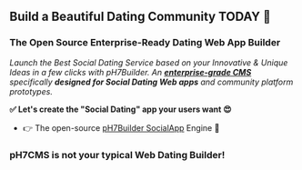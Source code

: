 ## Build a Beautiful Dating Community TODAY 🚀

### The Open Source Enterprise-Ready Dating Web App Builder

_Launch the Best Social Dating Service based on your Innovative & Unique Ideas in a few clicks with pH7Builder. An **[enterprise-grade CMS](https://ph7builder.com)** specifically **designed for Social Dating Web apps** and community platform prototypes._


__✅ Let's create the "Social Dating" app your users want 😍__

  * 👉 The open-source [pH7Builder SocialApp](https://github.com/pH7Software/pH7-Social-Dating-CMS) Engine 🚀

### pH7CMS is not your typical Web Dating Builder!

